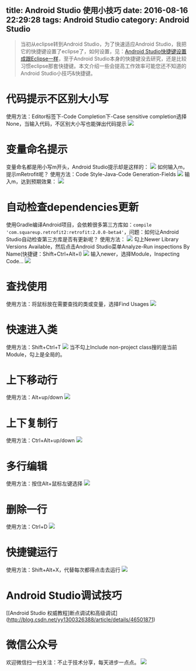title: Android Studio 使用小技巧
date: 2016-08-16 22:29:28
tags: Android Studio
category: Android Studio
---
> 当初从eclipse转到Android Studio，为了快速适应Android Studio，我把它的快捷键设置了eclipse了，如何设置，见：[Android Studio快捷键设置成跟Eclipse一样](http://wuxiaolong.me/2014/10/21/Android-Studio-shortcut-keys-arranged-like-Eclipse/)，至于Android Studio本身的快捷键没去研究，还是比较习惯eclipse那套快捷键。本文介绍一些会提高工作效率可能您还不知道的Android Studio小技巧&快捷键。

# 代码提示不区别大小写
使用方法：Editor标签下-Code Completion下-Case sensitive completion选择None，当输入代码，不区别大小写也能弹出代码提示
![](http://7q5c2h.com1.z0.glb.clouddn.com/asu14.gif?watermark/2/text/5ZC05bCP6b6Z5ZCM5a24/font/5qW35L2T/fontsize/500/fill/I0VGRUZFRg==/dissolve/100/gravity/SouthEast/dx/10/dy/10)
<!--more-->
# 变量命名提示
变量命名都是用小写m开头，Android Studio提示却是这样的：
![](http://7q5c2h.com1.z0.glb.clouddn.com/asu7.png?watermark/2/text/5ZC05bCP6b6Z5ZCM5a24/font/5qW35L2T/fontsize/500/fill/I0VGRUZFRg==/dissolve/100/gravity/SouthEast/dx/10/dy/10)
如何输入m，提示mRetrofit呢？
使用方法：Code Style-Java-Code Generation-Fields
![](http://7q5c2h.com1.z0.glb.clouddn.com/asu8.png?watermark/2/text/5ZC05bCP6b6Z5ZCM5a24/font/5qW35L2T/fontsize/500/fill/I0VGRUZFRg==/dissolve/100/gravity/SouthEast/dx/10/dy/10)
输入m，达到预期效果：
![](http://7q5c2h.com1.z0.glb.clouddn.com/asu6.png?watermark/2/text/5ZC05bCP6b6Z5ZCM5a24/font/5qW35L2T/fontsize/500/fill/I0VGRUZFRg==/dissolve/100/gravity/SouthEast/dx/10/dy/10)

# 自动检查dependencies更新
使用Gradle编译Android项目，会依赖很多第三方库如：```compile 'com.squareup.retrofit2:retrofit:2.0.0-beta4'```，问题：如何让Android Studio自动检查第三方库是否有更新呢？
使用方法：
![](http://7q5c2h.com1.z0.glb.clouddn.com/asu10.png?watermark/2/text/5ZC05bCP6b6Z5ZCM5a24/font/5qW35L2T/fontsize/500/fill/I0VGRUZFRg==/dissolve/100/gravity/SouthEast/dx/10/dy/10)
勾上Newer Library Versions Available，然后点击Android Studio菜单Analyze-Run inspections By Name(快捷键：Shift+Ctrl+Alt+I)
![](http://7q5c2h.com1.z0.glb.clouddn.com/asu11.png?watermark/2/text/5ZC05bCP6b6Z5ZCM5a24/font/5qW35L2T/fontsize/500/fill/I0VGRUZFRg==/dissolve/100/gravity/SouthEast/dx/10/dy/10)
输入newer，选择Module，Inspecting Code…
![](http://7q5c2h.com1.z0.glb.clouddn.com/asu12.png?watermark/2/text/5ZC05bCP6b6Z5ZCM5a24/font/5qW35L2T/fontsize/500/fill/I0VGRUZFRg==/dissolve/100/gravity/SouthEast/dx/10/dy/10)

# 查找使用
使用方法：将鼠标放在需要查找的类或变量，选择Find Usages
![](http://7q5c2h.com1.z0.glb.clouddn.com/asu9.gif?watermark/2/text/5ZC05bCP6b6Z5ZCM5a24/font/5qW35L2T/fontsize/500/fill/I0VGRUZFRg==/dissolve/100/gravity/SouthEast/dx/10/dy/10)

# 快速进入类
使用方法：Shift+Ctrl+T
![](http://7q5c2h.com1.z0.glb.clouddn.com/asu13.gif?watermark/2/text/5ZC05bCP6b6Z5ZCM5a24/font/5qW35L2T/fontsize/500/fill/I0VGRUZFRg==/dissolve/100/gravity/SouthEast/dx/10/dy/10)
当不勾上Include non-project class搜的是当前Module，勾上是全局的。


# 上下移动行
使用方法：Alt+up/down
![](http://7q5c2h.com1.z0.glb.clouddn.com/asu1.gif?watermark/2/text/5ZC05bCP6b6Z5ZCM5a24/font/5qW35L2T/fontsize/500/fill/I0VGRUZFRg==/dissolve/100/gravity/SouthEast/dx/10/dy/10)

# 上下复制行
使用方法：Ctrl+Alt+up/down
![](http://7q5c2h.com1.z0.glb.clouddn.com/asu2.gif?watermark/2/text/5ZC05bCP6b6Z5ZCM5a24/font/5qW35L2T/fontsize/500/fill/I0VGRUZFRg==/dissolve/100/gravity/SouthEast/dx/10/dy/10)

# 多行编辑
使用方法：按住Alt+鼠标左键选择
![](http://7q5c2h.com1.z0.glb.clouddn.com/asu3.gif?watermark/2/text/5ZC05bCP6b6Z5ZCM5a24/font/5qW35L2T/fontsize/500/fill/I0VGRUZFRg==/dissolve/100/gravity/SouthEast/dx/10/dy/10)

# 删除一行
使用方法：Ctrl+D
![](http://7q5c2h.com1.z0.glb.clouddn.com/asu4.gif?watermark/2/text/5ZC05bCP6b6Z5ZCM5a24/font/5qW35L2T/fontsize/500/fill/I0VGRUZFRg==/dissolve/100/gravity/SouthEast/dx/10/dy/10)

# 快捷键运行
使用方法：Shift+Alt+X，代替每次都得点击去运行
![](http://7q5c2h.com1.z0.glb.clouddn.com/asu5.png?watermark/2/text/5ZC05bCP6b6Z5ZCM5a24/font/5qW35L2T/fontsize/500/fill/I0VGRUZFRg==/dissolve/100/gravity/SouthEast/dx/10/dy/10)

# Android Studio调试技巧
[\[Android Studio 权威教程]断点调试和高级调试](http://blog.csdn.net/yy1300326388/article/details/46501871)


# 微信公众号
欢迎微信扫一扫关注：不止于技术分享，每天进步一点点。
![](http://7q5c2h.com1.z0.glb.clouddn.com/qrcode_wuxiaolong.jpg)

